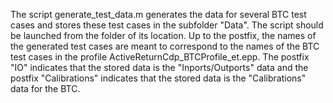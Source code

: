 The script generate_test_data.m generates the data for several BTC test 
cases and stores these test cases in the subfolder "Data". The script should 
be launched from the folder of its location. Up to the postfix, the names 
of the generated test cases are meant to correspond to the names of the 
BTC test cases in the profile ActiveReturnCdp_BTCProfile_et.epp. 
The postfix "IO" indicates that the stored data is the "Inports/Outports" 
data and the postfix "Calibrations" indicates that the stored data is the 
"Calibrations" data for the BTC.